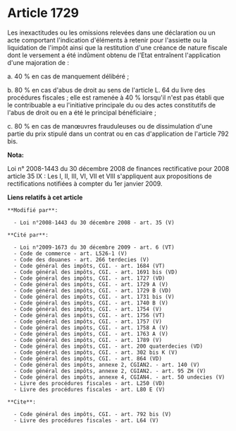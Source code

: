 # Article 1729

Les inexactitudes ou les omissions relevées dans une déclaration ou un acte comportant l'indication d'éléments à retenir pour
l'assiette ou la liquidation de l'impôt ainsi que la restitution d'une créance de nature fiscale dont le versement a été
indûment obtenu de l'Etat entraînent l'application d'une majoration de : 

a. 40 % en cas de manquement délibéré ; 

b. 80 % en cas d'abus de droit au sens de l'article L. 64 du livre des procédures fiscales ; elle est ramenée à 40 %
lorsqu'il n'est pas établi que le contribuable a eu l'initiative principale du ou des actes constitutifs de l'abus de droit
ou en a été le principal bénéficiaire ; 

c. 80 % en cas de manœuvres frauduleuses ou de dissimulation d'une partie du prix stipulé dans un contrat ou en cas
d'application de l'article 792 bis.

**Nota:**

Loi n° 2008-1443 du 30 décembre 2008 de finances rectificative pour 2008 article 35 IX : Les I, II, III, VI, VII et VIII
s'appliquent aux propositions de rectifications notifiées à compter du 1er janvier 2009.

**Liens relatifs à cet article**

	**Modifié par**:

	  - Loi n°2008-1443 du 30 décembre 2008 - art. 35 (V)

	**Cité par**:

	  - Loi n°2009-1673 du 30 décembre 2009 - art. 6 (VT)
	  - Code de commerce - art. L526-1 (V)
	  - Code des douanes - art. 266 terdecies (V)
	  - Code général des impôts, CGI. - art. 1684 (VT)
	  - Code général des impôts, CGI. - art. 1691 bis (VD)
	  - Code général des impôts, CGI. - art. 1727 (VD)
	  - Code général des impôts, CGI. - art. 1729 A (V)
	  - Code général des impôts, CGI. - art. 1729 B (VD)
	  - Code général des impôts, CGI. - art. 1731 bis (V)
	  - Code général des impôts, CGI. - art. 1740 B (V)
	  - Code général des impôts, CGI. - art. 1754 (V)
	  - Code général des impôts, CGI. - art. 1756 (VT)
	  - Code général des impôts, CGI. - art. 1757 (V)
	  - Code général des impôts, CGI. - art. 1758 A (V)
	  - Code général des impôts, CGI. - art. 1763 A (V)
	  - Code général des impôts, CGI. - art. 1789 (V)
	  - Code général des impôts, CGI. - art. 200 quaterdecies (VD)
	  - Code général des impôts, CGI. - art. 302 bis K (V)
	  - Code général des impôts, CGI. - art. 864 (VD)
	  - Code général des impôts, annexe 2, CGIAN2. - art. 140 (V)
	  - Code général des impôts, annexe 2, CGIAN2. - art. 95 ZH (V)
	  - Code général des impôts, annexe 4, CGIAN4. - art. 50 undecies (V)
	  - Livre des procédures fiscales - art. L250 (VD)
	  - Livre des procédures fiscales - art. L80 E (V)

	**Cite**:

	  - Code général des impôts, CGI. - art. 792 bis (V)
	  - Livre des procédures fiscales - art. L64 (V)
